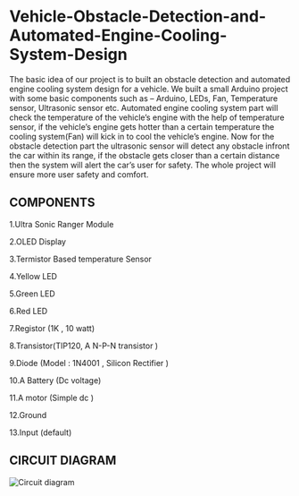 # Vehicle-Obstacle-Detection-and-Automated-Engine-Cooling-System-Design
The basic idea of our project is to built an obstacle detection and automated
engine cooling system design for a vehicle.
We built a small Arduino project with some basic components such as – Arduino,
LEDs, Fan, Temperature sensor, Ultrasonic sensor etc. Automated engine cooling
system part will check the temperature of the vehicle’s engine with the help of
temperature sensor, if the vehicle’s engine gets hotter than a certain temperature
the cooling system(Fan) will kick in to cool the vehicle’s engine. Now for the
obstacle detection part the ultrasonic sensor will detect any obstacle infront the
car within its range, if the obstacle gets closer than a certain distance then the
system will alert the car’s user for safety. The whole project will ensure more user
safety and comfort.

## COMPONENTS

1.Ultra Sonic Ranger Module

2.OLED Display

3.Termistor Based temperature Sensor

4.Yellow LED

5.Green LED

6.Red LED

7.Registor (1K , 10 watt)

8.Transistor(TIP120, A N-P-N transistor )

9.Diode (Model : 1N4001 , Silicon Rectifier )

10.A Battery (Dc voltage)

11.A motor (Simple dc )

12.Ground

13.Input (default)


## CIRCUIT DIAGRAM
![Circuit diagram](https://drive.google.com/uc?export=view&id=1lfg9SK0GNTUQnLvFcoSxhGGS0R_TSC-Z)
